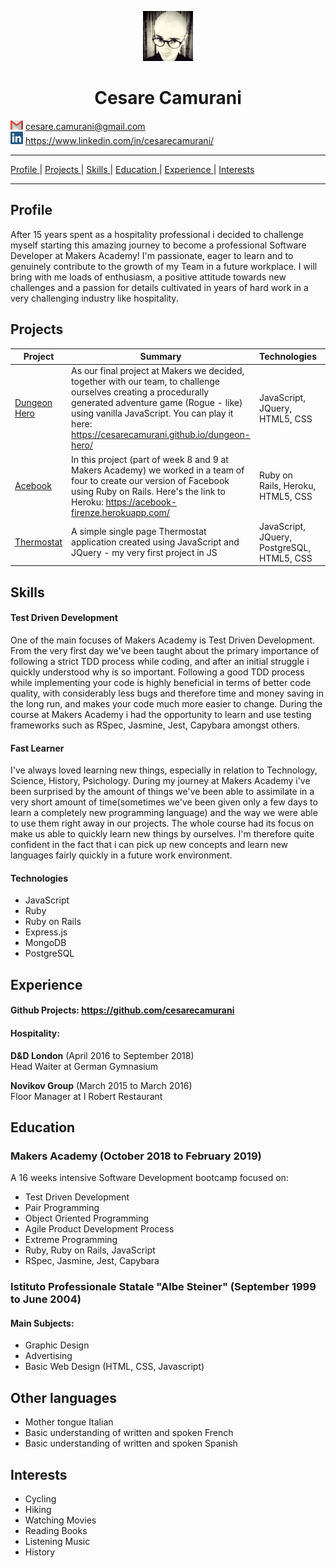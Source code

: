 <p align="center">
<img src="/Images/cesare.jpg" width="80" height="80"><h1 align="center"> Cesare Camurani </h1> 
</p>

<img src="/Images/gmail.png" width="20" height="15"> <a href="mailto:cesare.camurani@gmail.com"> cesare.camurani@gmail.com </a> 
<br>
<img src="/Images/linkedin-logo-copy.png" width="20" height="20"> <a href="https://www.linkedin.com/in/cesarecamurani/"> https://www.linkedin.com/in/cesarecamurani/ </a> 

<hr>

[Profile ](#profile) |
[Projects ](#projects) |
[Skills ](#skills) |
[Education ](#education) |
[Experience ](#experience) |
[Interests ](#interests)

<hr>

## Profile

After 15 years spent as a hospitality professional i decided to challenge myself starting this amazing journey to become a professional Software Developer at Makers Academy! I'm passionate, eager to learn and to genuinely contribute to the growth of my Team in a future workplace.
I will bring with me loads of enthusiasm, a positive attitude towards new challenges and a passion for details cultivated in years of hard work in a very challenging industry like hospitality. 

## Projects

| Project | Summary | Technologies | Testing
|----------|----------|----------|----------|
| [Dungeon Hero](https://github.com/cesarecamurani/dungeon-hero) | As our final project at Makers we decided, together with our team, to challenge ourselves creating a procedurally generated adventure game (Rogue - like) using vanilla JavaScript. You can play it here: <a href="https://cesarecamurani.github.io/dungeon-hero/">https://cesarecamurani.github.io/dungeon-hero/</a> | JavaScript, JQuery, HTML5, CSS| Jasmine, Istanbul, ESlint, Travis CI
| [Acebook](https://github.com/cesarecamurani/acebook-firenze) | In this project (part of week 8 and 9 at Makers Academy) we worked in a team of four to create our version of Facebook using Ruby on Rails. Here's the link to Heroku: https://acebook-firenze.herokuapp.com/ | Ruby on Rails, Heroku, HTML5, CSS |  RSpec, Capybara, Travis CI
| [Thermostat](https://github.com/cesarecamurani/Thermostat-JavaScript) | A simple single page Thermostat application created using JavaScript and JQuery - my very first project in JS | JavaScript, JQuery, PostgreSQL, HTML5, CSS| Jasmine

## Skills

#### Test Driven Development

One of the main focuses of Makers Academy is Test Driven Development.
From the very first day we've been taught about the primary importance of following a strict TDD process while coding, and after an initial struggle i quickly understood why is so important.
Following a good TDD process while implementing your code is highly beneficial in terms of better code quality, with considerably less bugs and therefore time and money saving in the long run, and makes your code much more easier to change.
During the course at Makers Academy i had the opportunity to learn and use testing frameworks such as RSpec, Jasmine, Jest, Capybara amongst others.

#### Fast Learner

I've always loved learning new things, especially in relation to Technology, Science, History, Psichology. 
During my journey at Makers Academy i've been surprised by the amount of things we've been able to assimilate in a very short amount of time(sometimes we've been given only a few days to learn a completely new programming language) and the way we were able to use them right away in our projects.
The whole course had its focus on make us able to quickly learn new things by ourselves.
I'm therefore quite confident in the fact that i can pick up new concepts and learn new languages fairly quickly in a future work environment.

#### Technologies

- JavaScript
- Ruby
- Ruby on Rails
- Express.js
- MongoDB
- PostgreSQL

## Experience

#### Github Projects: <a href="https://github.com/cesarecamurani?tab=repositories" target="_blank">https://github.com/cesarecamurani</a>

#### Hospitality:

**D&D London** (April 2016 to September 2018)    
Head Waiter at German Gymnasium  

**Novikov Group** (March 2015 to March 2016)   
Floor Manager at I Robert Restaurant

## Education

### Makers Academy (October 2018 to February 2019)

 A 16 weeks intensive Software Development bootcamp focused on:

- Test Driven Development
- Pair Programming
- Object Oriented Programming
- Agile Product Development Process
- Extreme Programming
- Ruby, Ruby on Rails, JavaScript
- RSpec, Jasmine, Jest, Capybara

### Istituto Professionale Statale "Albe Steiner" (September 1999 to June 2004)

#### Main Subjects:

- Graphic Design
- Advertising
- Basic Web Design (HTML, CSS, Javascript)

## Other languages

- Mother tongue Italian
- Basic understanding of written and spoken French
- Basic understanding of written and spoken Spanish

## Interests

- Cycling
- Hiking
- Watching Movies
- Reading Books
- Listening Music
- History
